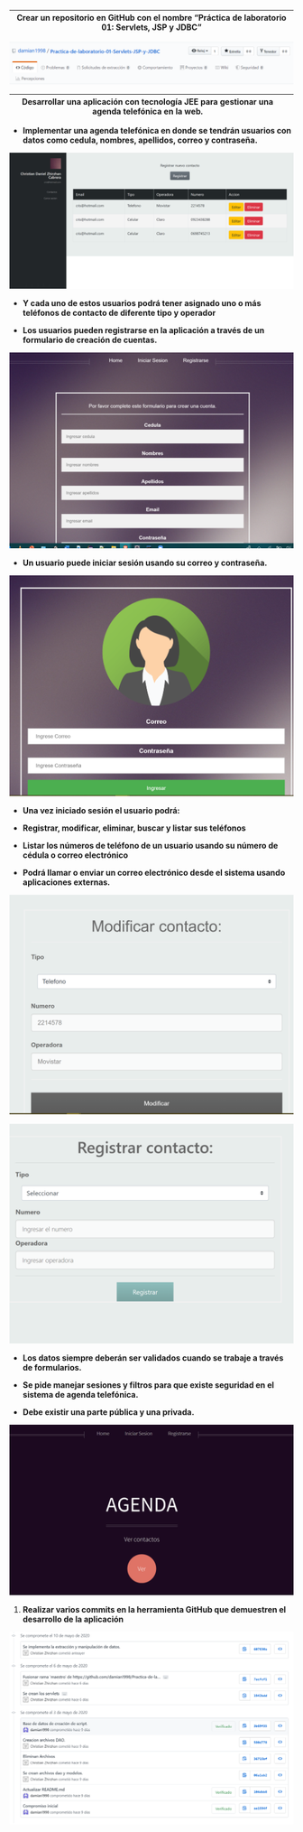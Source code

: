 | **Crear un repositorio en GitHub con el nombre “Práctica de laboratorio 01: Servlets, JSP y JDBC”** |
|-----------------------------------------------------------------------------------------------------|


![](media/54a5c9dcac2f72df9f19bc8cb90a1f21.png)

| **Desarrollar una aplicación con tecnología JEE para gestionar una agenda telefónica en la web.** |   |
|---------------------------------------------------------------------------------------------------|---|


-   **Implementar una agenda telefónica en donde se tendrán usuarios con datos
    como cedula, nombres, apellidos, correo y contraseña.**

![](media/2a1088bb9d8eaa3b7f0b5c760d68b65d.png)

-   **Y cada uno de estos usuarios podrá tener asignado uno o más teléfonos de
    contacto de diferente tipo y operador**

-   **Los usuarios pueden registrarse en la aplicación a través de un formulario
    de creación de cuentas.**

![](media/a69493bedea5bf9975525022ab783f6c.png)

-   **Un usuario puede iniciar sesión usando su correo y contraseña.**

![](media/af30e7e344a3016a10b8406e79fda3e2.png)

-   **Una vez iniciado sesión el usuario podrá:**

-   **Registrar, modificar, eliminar, buscar y listar sus teléfonos**

-   **Listar los números de teléfono de un usuario usando su número de cédula o
    correo electrónico**

-   **Podrá llamar o enviar un correo electrónico desde el sistema usando
    aplicaciones externas.**

![](media/fd4f9de53b69edeff9162db2fe6847f6.png)

![](media/51f9279c97c22c7d65bcfbcf97851656.png)

-   **Los datos siempre deberán ser validados cuando se trabaje a través de
    formularios.**

-   **Se pide manejar sesiones y filtros para que existe seguridad en el sistema
    de agenda telefónica.**

-   **Debe existir una parte pública y una privada.**

![](media/258ef8cdd02c43e245b9751597ea427f.png)

1.  **Realizar varios commits en la herramienta GitHub que demuestren el
    desarrollo de la aplicación**

![](media/c015265721f8ab4179012efeb47b61e8.png)
